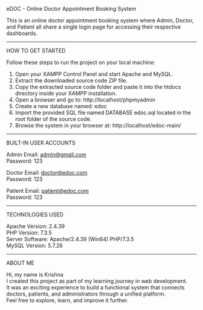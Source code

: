 eDOC - Online Doctor Appointment Booking System

This is an online doctor appointment booking system where Admin, Doctor, and Patient all share a single login page for accessing their respective dashboards.

-------------------------------------------------------

HOW TO GET STARTED

Follow these steps to run the project on your local machine:

1. Open your XAMPP Control Panel and start Apache and MySQL.
2. Extract the downloaded source code ZIP file.
3. Copy the extracted source code folder and paste it into the htdocs directory inside your XAMPP installation.
4. Open a browser and go to: http://localhost/phpmyadmin
5. Create a new database named: edoc
6. Import the provided SQL file named DATABASE edoc.sql located in the root folder of the source code.
7. Browse the system in your browser at: http://localhost/edoc-main/

-------------------------------------------------------

BUILT-IN USER ACCOUNTS

Admin
Email: admin@gmail.com  
Password: 123

Doctor
Email: doctor@edoc.com  
Password: 123

Patient
Email: patient@edoc.com  
Password: 123

-------------------------------------------------------

TECHNOLOGIES USED

Apache Version: 2.4.39  
PHP Version: 7.3.5  
Server Software: Apache/2.4.39 (Win64) PHP/7.3.5  
MySQL Version: 5.7.26

-------------------------------------------------------

ABOUT ME

Hi, my name is Krishna  
I created this project as part of my learning journey in web development.  
It was an exciting experience to build a functional system that connects doctors, patients, and administrators through a unified platform.  
Feel free to explore, learn, and improve it further.
